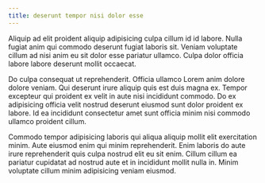 ```yaml
---
title: deserunt tempor nisi dolor esse
---
```


Aliquip ad elit proident aliquip adipisicing culpa cillum id id labore. Nulla fugiat anim qui commodo deserunt fugiat laboris sit. Veniam voluptate cillum ad nisi anim eu sit dolor esse pariatur ullamco. Culpa dolor officia labore labore deserunt mollit occaecat.

Do culpa consequat ut reprehenderit. Officia ullamco Lorem anim dolore dolore veniam. Qui deserunt irure aliquip quis est duis magna ex. Tempor excepteur qui proident ex velit in aute nisi incididunt commodo. Do ex adipisicing officia velit nostrud deserunt eiusmod sunt dolor proident ex labore. Id ea incididunt consectetur amet sunt officia minim nisi commodo ullamco proident cillum.

Commodo tempor adipisicing laboris qui aliqua aliquip mollit elit exercitation minim. Aute eiusmod enim qui minim reprehenderit. Enim laboris do aute irure reprehenderit quis culpa nostrud elit eu sit enim. Cillum cillum ea pariatur cupidatat ad nostrud aute et in incididunt mollit nulla in. Minim voluptate cillum minim adipisicing veniam eiusmod.